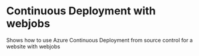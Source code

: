 Continuous Deployment with webjobs
==================================

Shows how to use Azure Continuous Deployment from source control for a website with webjobs